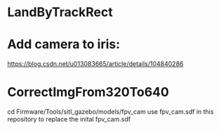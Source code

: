# LandByTrackRect
# Add camera to iris:
https://blog.csdn.net/u013083665/article/details/104840286

# CorrectImgFrom320To640
cd Firmware/Tools/sitl_gazebo/models/fpv_cam
use fpv_cam.sdf in this repository to replace the inital fpv_cam.sdf
